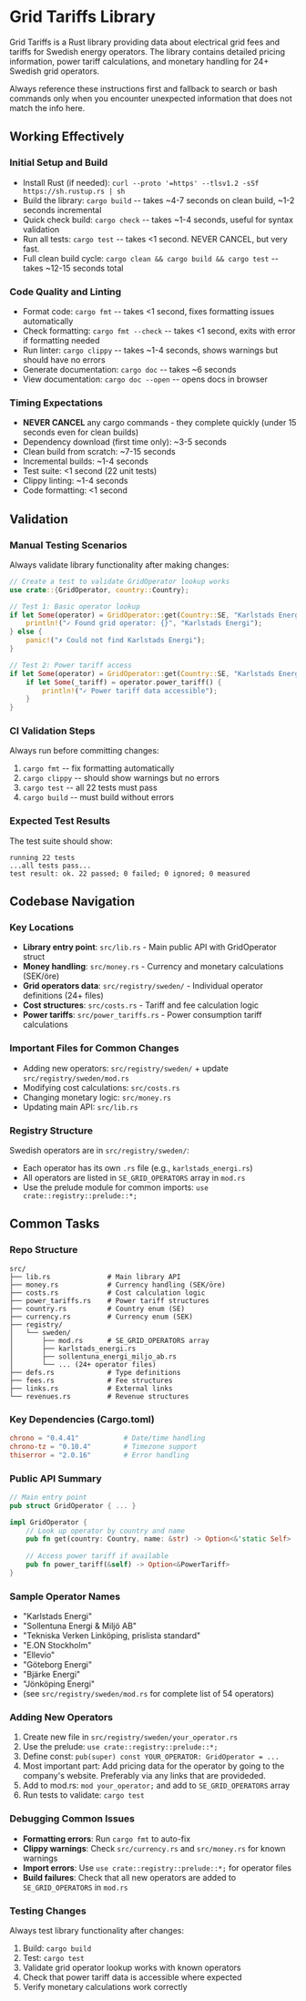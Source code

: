 # Grid Tariffs Library

Grid Tariffs is a Rust library providing data about electrical grid fees and tariffs for Swedish energy operators. The library contains detailed pricing information, power tariff calculations, and monetary handling for 24+ Swedish grid operators.

Always reference these instructions first and fallback to search or bash commands only when you encounter unexpected information that does not match the info here.

## Working Effectively

### Initial Setup and Build
- Install Rust (if needed): `curl --proto '=https' --tlsv1.2 -sSf https://sh.rustup.rs | sh`
- Build the library: `cargo build` -- takes ~4-7 seconds on clean build, ~1-2 seconds incremental
- Quick check build: `cargo check` -- takes ~1-4 seconds, useful for syntax validation
- Run all tests: `cargo test` -- takes <1 second. NEVER CANCEL, but very fast.
- Full clean build cycle: `cargo clean && cargo build && cargo test` -- takes ~12-15 seconds total

### Code Quality and Linting  
- Format code: `cargo fmt` -- takes <1 second, fixes formatting issues automatically
- Check formatting: `cargo fmt --check` -- takes <1 second, exits with error if formatting needed
- Run linter: `cargo clippy` -- takes ~1-4 seconds, shows warnings but should have no errors
- Generate documentation: `cargo doc` -- takes ~6 seconds
- View documentation: `cargo doc --open` -- opens docs in browser

### Timing Expectations
- **NEVER CANCEL** any cargo commands - they complete quickly (under 15 seconds even for clean builds)
- Dependency download (first time only): ~3-5 seconds
- Clean build from scratch: ~7-15 seconds  
- Incremental builds: ~1-4 seconds
- Test suite: <1 second (22 unit tests)
- Clippy linting: ~1-4 seconds
- Code formatting: <1 second

## Validation

### Manual Testing Scenarios
Always validate library functionality after making changes:
```rust
// Create a test to validate GridOperator lookup works
use crate::{GridOperator, country::Country};

// Test 1: Basic operator lookup
if let Some(operator) = GridOperator::get(Country::SE, "Karlstads Energi") {
    println!("✓ Found grid operator: {}", "Karlstads Energi");
} else {
    panic!("✗ Could not find Karlstads Energi");
}

// Test 2: Power tariff access  
if let Some(operator) = GridOperator::get(Country::SE, "Karlstads Energi") {
    if let Some(_tariff) = operator.power_tariff() {
        println!("✓ Power tariff data accessible");
    }
}
```

### CI Validation Steps
Always run before committing changes:
1. `cargo fmt` -- fix formatting automatically
2. `cargo clippy` -- should show warnings but no errors  
3. `cargo test` -- all 22 tests must pass
4. `cargo build` -- must build without errors

### Expected Test Results
The test suite should show:
```
running 22 tests
...all tests pass...
test result: ok. 22 passed; 0 failed; 0 ignored; 0 measured
```

## Codebase Navigation

### Key Locations
- **Library entry point**: `src/lib.rs` - Main public API with GridOperator struct
- **Money handling**: `src/money.rs` - Currency and monetary calculations (SEK/öre)
- **Grid operators data**: `src/registry/sweden/` - Individual operator definitions (24+ files)
- **Cost structures**: `src/costs.rs` - Tariff and fee calculation logic
- **Power tariffs**: `src/power_tariffs.rs` - Power consumption tariff calculations

### Important Files for Common Changes
- Adding new operators: `src/registry/sweden/` + update `src/registry/sweden/mod.rs`
- Modifying cost calculations: `src/costs.rs`  
- Changing monetary logic: `src/money.rs`
- Updating main API: `src/lib.rs`

### Registry Structure
Swedish operators are in `src/registry/sweden/`:
- Each operator has its own `.rs` file (e.g., `karlstads_energi.rs`)
- All operators are listed in `SE_GRID_OPERATORS` array in `mod.rs`
- Use the prelude module for common imports: `use crate::registry::prelude::*;`

## Common Tasks

### Repo Structure
```
src/
├── lib.rs              # Main library API  
├── money.rs            # Currency handling (SEK/öre)
├── costs.rs            # Cost calculation logic
├── power_tariffs.rs    # Power tariff structures
├── country.rs          # Country enum (SE)
├── currency.rs         # Currency enum (SEK)
├── registry/
│   └── sweden/
│       ├── mod.rs      # SE_GRID_OPERATORS array
│       ├── karlstads_energi.rs
│       ├── sollentuna_energi_miljo_ab.rs
│       └── ... (24+ operator files)
├── defs.rs             # Type definitions
├── fees.rs             # Fee structures  
├── links.rs            # External links
└── revenues.rs         # Revenue structures
```

### Key Dependencies (Cargo.toml)
```toml
chrono = "0.4.41"           # Date/time handling
chrono-tz = "0.10.4"        # Timezone support  
thiserror = "2.0.16"        # Error handling
```

### Public API Summary
```rust
// Main entry point
pub struct GridOperator { ... }

impl GridOperator {
    // Look up operator by country and name
    pub fn get(country: Country, name: &str) -> Option<&'static Self>
    
    // Access power tariff if available
    pub fn power_tariff(&self) -> Option<&PowerTariff>
}
```

### Sample Operator Names  
- "Karlstads Energi"
- "Sollentuna Energi & Miljö AB"
- "Tekniska Verken Linköping, prislista standard"
- "E.ON Stockholm" 
- "Ellevio"
- "Göteborg Energi"
- "Bjärke Energi"
- "Jönköping Energi"
- (see `src/registry/sweden/mod.rs` for complete list of 54 operators)

### Adding New Operators
1. Create new file in `src/registry/sweden/your_operator.rs`
2. Use the prelude: `use crate::registry::prelude::*;`
4. Define const: `pub(super) const YOUR_OPERATOR: GridOperator = ...`
5. Most important part: Add pricing data for the operator by going to the company's website. Preferably via any links that are provideded.
6. Add to mod.rs: `mod your_operator;` and add to `SE_GRID_OPERATORS` array
7. Run tests to validate: `cargo test`

### Debugging Common Issues
- **Formatting errors**: Run `cargo fmt` to auto-fix
- **Clippy warnings**: Check `src/currency.rs` and `src/money.rs` for known warnings
- **Import errors**: Use `use crate::registry::prelude::*;` for operator files
- **Build failures**: Check that all new operators are added to `SE_GRID_OPERATORS` in `mod.rs`

### Testing Changes
Always test library functionality after changes:
1. Build: `cargo build`
2. Test: `cargo test`  
3. Validate grid operator lookup works with known operators
4. Check that power tariff data is accessible where expected
5. Verify monetary calculations work correctly
